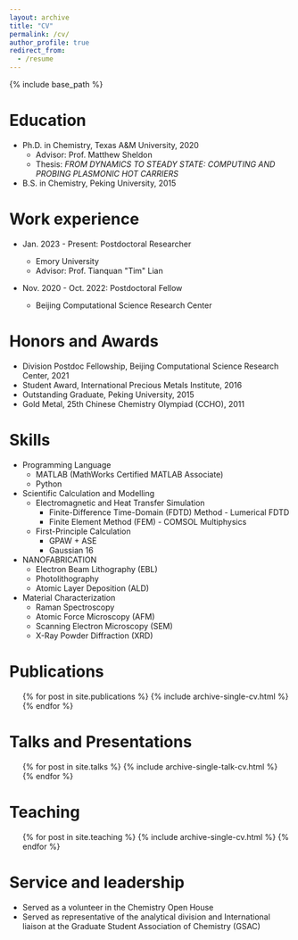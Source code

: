 ```yaml
---
layout: archive
title: "CV"
permalink: /cv/
author_profile: true
redirect_from:
  - /resume
---
```


{% include base_path %}

Education
======
* Ph.D. in Chemistry, Texas A&M University, 2020
  * Advisor: Prof. Matthew Sheldon
  * Thesis: *FROM DYNAMICS TO STEADY STATE: COMPUTING AND PROBING PLASMONIC HOT CARRIERS*
* B.S. in Chemistry, Peking University, 2015


Work experience
======
* Jan. 2023 - Present: Postdoctoral Researcher
  * Emory University
  * Advisor: Prof. Tianquan "Tim" Lian

* Nov. 2020 - Oct. 2022: Postdoctoral Fellow
  * Beijing Computational Science Research Center

Honors and Awards
=====
* Division Postdoc Fellowship, Beijing Computational Science Research Center, 2021
* Student Award, International Precious Metals Institute, 2016
* Outstanding Graduate, Peking University, 2015
* Gold Metal, 25th Chinese Chemistry Olympiad (CCHO), 2011

Skills
======
* Programming Language
  * MATLAB (MathWorks Certified MATLAB Associate)
  * Python
* Scientific Calculation and Modelling
  * Electromagnetic and Heat Transfer Simulation
    * Finite-Difference Time-Domain (FDTD) Method - Lumerical FDTD
    * Finite Element Method (FEM) - COMSOL Multiphysics
  * First-Principle Calculation
    * GPAW + ASE
    * Gaussian 16
* NANOFABRICATION
  * Electron Beam Lithography (EBL)
  * Photolithography
  * Atomic Layer Deposition (ALD)
* Material Characterization
  * Raman Spectroscopy
  * Atomic Force Microscopy (AFM)
  * Scanning Electron Microscopy (SEM)
  * X-Ray Powder Diffraction (XRD)

Publications
======
  <ul>{% for post in site.publications %}
    {% include archive-single-cv.html %}
  {% endfor %}</ul>
  
Talks and Presentations
======
  <ul>{% for post in site.talks %}
    {% include archive-single-talk-cv.html %}
  {% endfor %}</ul>
  
Teaching
======
  <ul>{% for post in site.teaching %}
    {% include archive-single-cv.html %}
  {% endfor %}</ul>
  
Service and leadership
======
* Served as a volunteer in the Chemistry Open House
* Served as representative of the analytical division and International liaison at the Graduate Student Association of Chemistry (GSAC)
